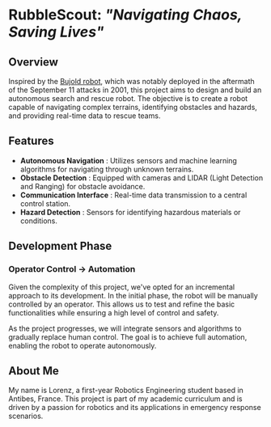 # RubbleScout: *"Navigating Chaos, Saving Lives"*


## Overview

Inspired by the [Bujold robot](https://content.fortune.com/wp-content/uploads/2015/03/bujold.jpg), which was notably deployed in the aftermath of the September 11 attacks in 2001, this project aims to design and build an autonomous search and rescue robot. The objective is to create a robot capable of navigating complex terrains, identifying obstacles and hazards, and providing real-time data to rescue teams.

## Features

* **Autonomous Navigation** : Utilizes sensors and machine learning algorithms for navigating through unknown terrains.
* **Obstacle Detection** : Equipped with cameras and LIDAR (Light Detection and Ranging) for obstacle avoidance.
* **Communication Interface** : Real-time data transmission to a central control station.
* **Hazard Detection** : Sensors for identifying hazardous materials or conditions.

## Development Phase

### Operator Control → Automation

Given the complexity of this project, we've opted for an incremental approach to its development. In the initial phase, the robot will be manually controlled by an operator. This allows us to test and refine the basic functionalities while ensuring a high level of control and safety.

As the project progresses, we will integrate sensors and algorithms to gradually replace human control. The goal is to achieve full automation, enabling the robot to operate autonomously.

## About Me
My name is Lorenz, a first-year Robotics Engineering student based in Antibes, France. This project is part of my academic curriculum and is driven by a passion for robotics and its applications in emergency response scenarios.
